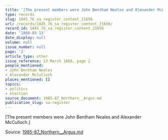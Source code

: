 ```yaml
---
title: '[The present members were John Bentham Neales and Alexander McCulloch.]'
type: records
slug: 1845_76_sa_register_content_21656
url: /records/1845_76_sa_register_content_21656/
record_id: 1845_76_sa_register_content_21656
date: '1868-03-13'
date_display: null
volume: null
issue_number: null
page: '2'
article_type: other
issue_reference: 13 March 1868, page 2
people_mentioned:
- John Bentham Neales
- Alexander McCulloch
places_mentioned: []
topics:
- politics
- election
source_document: 1985-87_Northern__Argus.md
publication_slug: sa-register
---
```


[The present members were John Bentham Neales and Alexander McCulloch.]

Source: [1985-87_Northern__Argus.md](/downloads/markdown/1985-87_Northern__Argus.md)
